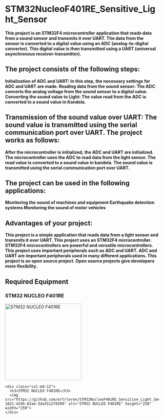 # STM32NucleoF401RE_Sensitive_Light_Sensor

<b>This project is an STM32F4 microcontroller application that reads data from a sound sensor and transmits it over UART. The data from the sensor is converted to a digital value using an ADC (analog-to-digital converter). This digital value is then transmitted using a UART (universal asynchronous receiver-transmitter).

<h2>The project consists of the following steps:</h2>

Initialization of ADC and UART: In this step, the necessary settings for ADC and UART are made.
Reading data from the sound sensor: The ADC converts the analog voltage from the sound sensor to a digital value.
Converting the sound value to Light: The value read from the ADC is converted to a sound value in Kandela.

<h2>Transmission of the sound value over UART: The sound value is transmitted using the serial communication port over UART.
The project works as follows:</h2>

After the microcontroller is initialized, the ADC and UART are initialized.
The microcontroller uses the ADC to read data from the light sensor.
The read value is converted to a sound value in kandela.
The sound value is transmitted using the serial communication port over UART.

<h2>The project can be used in the following applications:</h2>

Monitoring the sound of machines and equipment
Earthquake detection systems
Monitoring the sound of motor vehicles

<h2>Advantages of your project:</h2>

This project is a simple application that reads data from a light sensor and transmits it over UART.
This project uses an STM32F4 microcontroller. STM32F4 microcontrollers are powerful and versatile microcontrollers.
This project uses important peripherals such as ADC and UART. ADC and UART are important peripherals used in many different applications.
This project is an open source project. Open source projects give developers more flexibility.</b>

<h2>Required Equipment</h2>
  <div class="row flex-column">
    <div class="col-md-12">
      <h3>STM32 NUCLEO F401RE</h3>
      <img src="https://github.com/ertrleren/STM32NucleoF401RE_Sensitive_Vibration_Sensor/assets/98084030/10c8da88-c6e0-47c9-9bda-014d660d565f" alt="STM32 NUCLEO F401RE" height="250" width="250">
    </div>


    <div class="col-md-12">
      <h3>STM32 NUCLEO F401RE</h3>
      <img src="https://github.com/ertrleren/STM32NucleoF401RE_Sensitive_Light_Sensor/assets/98084030/527d91f5-1821-424b-82ae-5dafb12f8399" alt="STM32 NUCLEO F401RE" height="250" width="250">
    </div>
</div>



